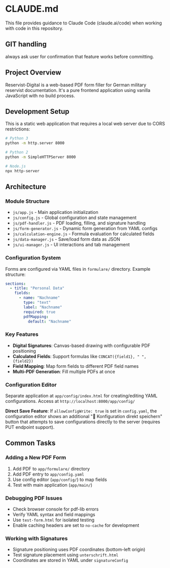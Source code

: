 # CLAUDE.md

This file provides guidance to Claude Code (claude.ai/code) when working with code in this repository.

## GIT handling

always ask user for confirmation that feature works before committing.

## Project Overview

Reservist-Digital is a web-based PDF form filler for German military reservist documentation. It's a pure frontend application using vanilla JavaScript with no build process.

## Development Setup

This is a static web application that requires a local web server due to CORS restrictions:

```bash
# Python 3
python -m http.server 8000

# Python 2
python -m SimpleHTTPServer 8000

# Node.js
npx http-server
```

## Architecture

### Module Structure

- `js/app.js` - Main application initialization
- `js/config.js` - Global configuration and state management
- `js/pdf-handler.js` - PDF loading, filling, and signature handling
- `js/form-generator.js` - Dynamic form generation from YAML configs
- `js/calculation-engine.js` - Formula evaluation for calculated fields
- `js/data-manager.js` - Save/load form data as JSON
- `js/ui-manager.js` - UI interactions and tab management

### Configuration System

Forms are configured via YAML files in `formulare/` directory. Example structure:

```yaml
sections:
  - title: "Personal Data"
    fields:
      - name: "Nachname"
        type: "text"
        label: "Nachname"
        required: true
        pdfMapping:
          default: "Nachname"
```

### Key Features

- **Digital Signatures**: Canvas-based drawing with configurable PDF positioning
- **Calculated Fields**: Support formulas like `CONCAT({field1}, " ", {field2})`
- **Field Mapping**: Map form fields to different PDF field names
- **Multi-PDF Generation**: Fill multiple PDFs at once

### Configuration Editor

Separate application at `app/config/index.html` for creating/editing YAML configurations. Access at `http://localhost:8000/app/config/`

**Direct Save Feature**: If `allowConfigWrite: true` is set in `config.yaml`, the configuration editor shows an additional "🚀 Konfiguration direkt speichern" button that attempts to save configurations directly to the server (requires PUT endpoint support).

## Common Tasks

### Adding a New PDF Form

1. Add PDF to `app/formulare/` directory
2. Add PDF entry to `app/config.yaml`
3. Use config editor (`app/config/`) to map fields
4. Test with main application (`app/main/`)

### Debugging PDF Issues

- Check browser console for pdf-lib errors
- Verify YAML syntax and field mappings
- Use `test-form.html` for isolated testing
- Enable caching headers are set to `no-cache` for development

### Working with Signatures

- Signature positioning uses PDF coordinates (bottom-left origin)
- Test signature placement using `unterschrift.html`
- Coordinates are stored in YAML under `signatureConfig`
